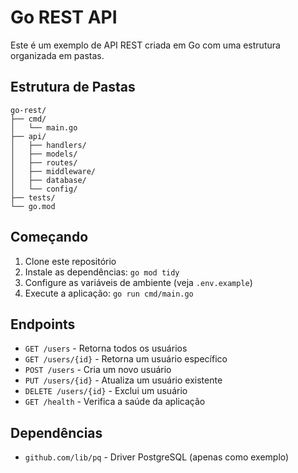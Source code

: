 # Go REST API

Este é um exemplo de API REST criada em Go com uma estrutura organizada em pastas.

## Estrutura de Pastas

```
go-rest/
├── cmd/
│   └── main.go
├── api/
│   ├── handlers/
│   ├── models/
│   ├── routes/
│   ├── middleware/
│   ├── database/
│   └── config/
├── tests/
└── go.mod
```

## Começando

1. Clone este repositório
2. Instale as dependências: `go mod tidy`
3. Configure as variáveis de ambiente (veja `.env.example`)
4. Execute a aplicação: `go run cmd/main.go`

## Endpoints

- `GET /users` - Retorna todos os usuários
- `GET /users/{id}` - Retorna um usuário específico
- `POST /users` - Cria um novo usuário
- `PUT /users/{id}` - Atualiza um usuário existente
- `DELETE /users/{id}` - Exclui um usuário
- `GET /health` - Verifica a saúde da aplicação

## Dependências

- `github.com/lib/pq` - Driver PostgreSQL (apenas como exemplo)
